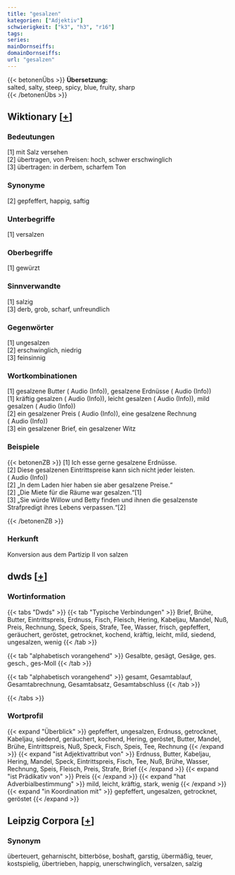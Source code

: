 ```yaml
---
title: "gesalzen"
kategorien: ["Adjektiv"]
schwierigkeit: ["k3", "h3", "r16"]
tags:
series:
mainDornseiffs:
domainDornseiffs:
url: "gesalzen"
---
```


{{< betonenÜbs >}}
**Übersetzung:**  
salted, salty, steep, spicy, blue, fruity, sharp  
{{< /betonenÜbs >}}

## Wiktionary [[+](https://de.wiktionary.org/wiki/gesalzen)]

### Bedeutungen
[1] mit Salz versehen  
[2] übertragen, von Preisen: hoch, schwer erschwinglich  
[3] übertragen: in derbem, scharfem Ton  

### Synonyme
[2] gepfeffert, happig, saftig  

### Unterbegriffe
[1] versalzen  

### Oberbegriffe
[1] gewürzt  

### Sinnverwandte
[1] salzig  
[3] derb, grob, scharf, unfreundlich  

### Gegenwörter
[1] ungesalzen  
[2] erschwinglich, niedrig  
[3] feinsinnig  

### Wortkombinationen
[1] gesalzene Butter ( Audio (Info)), gesalzene Erdnüsse ( Audio (Info))  
[1] kräftig gesalzen ( Audio (Info)), leicht gesalzen ( Audio (Info)), mild gesalzen ( Audio (Info))  
[2] ein gesalzener Preis ( Audio (Info)), eine gesalzene Rechnung ( Audio (Info))  
[3] ein gesalzener Brief,  ein gesalzener Witz  

### Beispiele
{{< betonenZB >}}
[1] Ich esse gerne gesalzene Erdnüsse.  
[2] Diese gesalzenen Eintrittspreise kann sich nicht jeder leisten. ( Audio (Info))  
[2] „In dem Laden hier haben sie aber gesalzene Preise.“  
[2] „Die Miete für die Räume war gesalzen.“[1]  
[3] „Sie würde Willow und Betty finden und ihnen die gesalzenste Strafpredigt ihres Lebens verpassen.“[2]  

{{< /betonenZB >}}
### Herkunft
Konversion aus dem Partizip II von salzen  



## dwds [[+](https://www.dwds.de/wb/gesalzen)]

### Wortinformation
{{< tabs "Dwds" >}}
{{< tab "Typische Verbindungen" >}}
Brief, Brühe, Butter, Eintrittspreis, Erdnuss, Fisch, Fleisch, Hering, Kabeljau, Mandel, Nuß, Preis, Rechnung, Speck, Speis, Strafe, Tee, Wasser, frisch, gepfeffert, geräuchert, geröstet, getrocknet, kochend, kräftig, leicht, mild, siedend, ungesalzen, wenig
{{< /tab >}}

{{< tab "alphabetisch vorangehend" >}}
Gesalbte, gesägt, Gesäge, ges. gesch., ges-Moll
{{< /tab >}}

{{< tab "alphabetisch vorangehend" >}}
gesamt, Gesamtablauf, Gesamtabrechnung, Gesamtabsatz, Gesamtabschluss
{{< /tab >}}

{{< /tabs >}}

### Wortprofil
{{< expand "Überblick" >}} gepfeffert, ungesalzen, Erdnuss, getrocknet, Kabeljau, siedend, geräuchert, kochend, Hering, geröstet, Butter, Mandel, Brühe, Eintrittspreis, Nuß, Speck, Fisch, Speis, Tee, Rechnung {{< /expand >}}
{{< expand "ist Adjektivattribut von" >}} Erdnuss, Butter, Kabeljau, Hering, Mandel, Speck, Eintrittspreis, Fisch, Tee, Nuß, Brühe, Wasser, Rechnung, Speis, Fleisch, Preis, Strafe, Brief {{< /expand >}}
{{< expand "ist Prädikativ von" >}} Preis {{< /expand >}}
{{< expand "hat Adverbialbestimmung" >}} mild, leicht, kräftig, stark, wenig {{< /expand >}}
{{< expand "in Koordination mit" >}} gepfeffert, ungesalzen, getrocknet, geröstet {{< /expand >}}

## Leipzig Corpora [[+](https://corpora.uni-leipzig.de/en/res?word=gesalzen&corpusId=deu_newscrawl-public_2018)]


### Synonym
überteuert, geharnischt, bitterböse, boshaft, garstig, übermäßig, teuer, kostspielig, übertrieben, happig, unerschwinglich, versalzen, salzig

